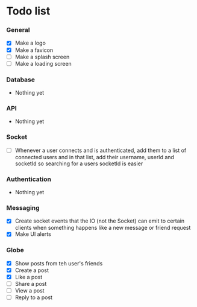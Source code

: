 # Todo list

### General

- [x] Make a logo
- [x] Make a favicon
- [ ] Make a splash screen
- [ ] Make a loading screen

### Database

- Nothing yet

### API

- Nothing yet

### Socket

- [ ] Whenever a user connects and is authenticated, add them to a list of connected users and in that list, add their username, userId and socketId so searching for a users socketId is easier

### Authentication

- Nothing yet

### Messaging

- [x] Create socket events that the IO (not the Socket) can emit to certain clients when something happens like a new message or friend request
- [x] Make UI alerts

### Globe

- [x] Show posts from teh user's friends
- [x] Create a post
- [x] Like a post
- [ ] Share a post
- [ ] View a post
- [ ] Reply to a post
